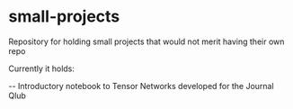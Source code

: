 # small-projects
Repository for holding small projects that would not merit having their own repo

Currently it holds:

-- Introductory notebook to Tensor Networks developed for the Journal Qlub
